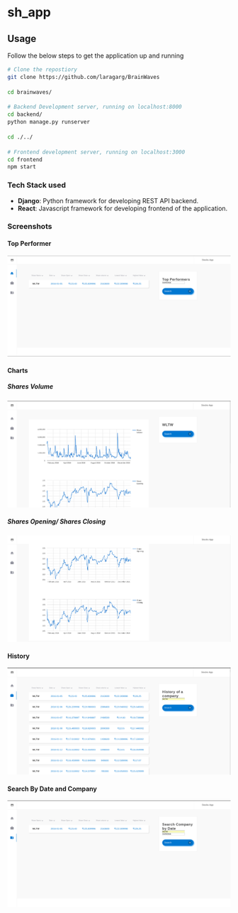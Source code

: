 # sh_app

## Usage

Follow the below steps to get the application up and running

```bash
# Clone the repostiory
git clone https://github.com/laragarg/BrainWaves

cd brainwaves/

# Backend Development server, running on localhost:8000
cd backend/
python manage.py runserver

cd ./../

# Frontend development server, running on localhost:3000
cd frontend
npm start
```

### Tech Stack used

* **Django**: Python framework for developing REST API backend.
* **React**: Javascript framework for developing frontend of the application.

### Screenshots
#### Top Performer
![1]
#### Charts
##### Shares Volume
![2]
##### Shares Opening/ Shares Closing
![3]
#### History
![4]
#### Search By Date and Company 
![5]

[1]: Screenshots/top_performer.png "Top Performer"
[2]: Screenshots/Charts.png "Charts"
[3]: Screenshots/Charts_2.png "Charts"
[4]: Screenshots/History.png "History"
[5]: Screenshots/SearchByDate.png "Search by Date"
